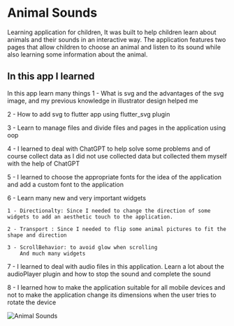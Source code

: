 # Animal Sounds

Learning application for children, It was built to help children learn about animals and their sounds in an interactive way. The application features two pages that allow children to choose an animal and listen to its sound while also learning some information about the animal. 


## In this app I learned 
In this app learn many things
1 - What is svg and the advantages of the svg image, and my previous knowledge in illustrator design helped me

2 - How to add svg to flutter app using flutter_svg plugin

3 - Learn to manage files and divide files and pages in the application using oop

4 - I learned to deal with ChatGPT to help solve some problems and of course collect data as I did not use collected data but collected them      myself with the help of ChatGPT

5 - I learned to choose the appropriate fonts for the idea of the application and add a custom font to the application

6 - Learn many new and very important widgets
    
    1 - Directionalty: Since I needed to change the direction of some widgets to add an aesthetic touch to the application.
    
    2 - Transport : Since I needed to flip some animal pictures to fit the shape and direction
    
    3 - ScrollBehavior: to avoid glow when scrolling
        And much many widgets

7 - I learned to deal with audio files in this application. Learn a lot about the audioPlayer plugin and how to stop the sound and complete      the sound

8 - I learned how to make the application suitable for all mobile devices and not to make the application change its dimensions when the          user tries to rotate the device

![Animal Sounds](https://user-images.githubusercontent.com/87886756/227755533-b03c22cd-f068-4f15-9377-2b687807bce9.png)

